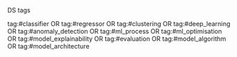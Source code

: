 DS tags

tag:#classifier OR tag:#regressor OR tag:#clustering OR tag:#deep_learning OR tag:#anomaly_detection OR tag:#ml_process OR tag:#ml_optimisation OR tag:#model_explainability OR tag:#evaluation OR tag:#model_algorithm OR tag:#model_architecture
